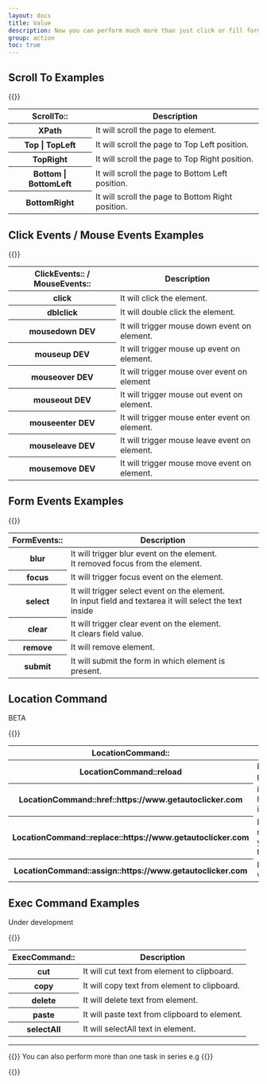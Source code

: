 ```yaml
---
layout: docs
title: Value
description: Now you can perform much more than just click or fill form elements. an element referred in below table is one which is found by `Xpath`
group: action
toc: true
---
```


## Scroll To Examples

{{<img scroll-to.png>}}

<table class="table">
  <thead>
    <tr>
      <th scope="col">ScrollTo::</th>
      <th scope="col">Description</th>
    </tr>
  </thead>
  <tbody>
    <tr>
      <th scope="row">XPath</th>
      <td>It will scroll the page to element.</td>
    </tr>
    <tr>
      <th scope="row">Top | TopLeft</th>
      <td>It will scroll the page to Top Left position.</td>
    </tr>
    <tr>
      <th scope="row">TopRight</th>
      <td>It will scroll the page to Top Right position.</td>
    </tr>
    <tr>
      <th scope="row">Bottom | BottomLeft</th>
      <td>It will scroll the page to Bottom Left position.</td>
    </tr>
    <tr>
      <th scope="row">BottomRight</th>
      <td>It will scroll the page to Bottom Right position.</td>
    </tr>
  </tbody>
</table>


## Click Events / Mouse Events Examples

{{<img click-events.png>}}

<table class="table">
  <thead>
    <tr>
      <th scope="col">ClickEvents:: / MouseEvents::</th>
      <th scope="col">Description</th>
    </tr>
  </thead>
  <tbody>
    <tr>
      <th scope="row">click</th>
      <td>It will click the element.</td>
    </tr>
    <tr>
      <th scope="row">dblclick</th>
      <td>It will double click the element.</td>
    </tr>
    <tr>
      <th scope="row">mousedown <span class="badge bg-danger">DEV<span></th>
      <td>It will trigger mouse down event on element.</td>
    </tr>
    <tr>
      <th scope="row">mouseup <span class="badge bg-danger">DEV<span></th>
      <td>It will trigger mouse up event on element.</td>
    </tr>
    <tr>
      <th scope="row">mouseover <span class="badge bg-danger">DEV<span></th>
      <td>It will trigger mouse over event on element</td>
    </tr>
    <tr>
      <th scope="row">mouseout <span class="badge bg-danger">DEV<span></th>
      <td>It will trigger mouse out event on element.</td>
    </tr>
    <tr>
      <th scope="row">mouseenter <span class="badge bg-danger">DEV<span></th>
      <td>It will trigger mouse enter event on element.</td>
    </tr>
    <tr>
      <th scope="row">mouseleave <span class="badge bg-danger">DEV<span></th>
      <td>It will trigger mouse leave event on element.</td>
    </tr>
    <tr>
      <th scope="row">mousemove <span class="badge bg-danger">DEV<span></th>
      <td>It will trigger mouse move event on element.</td>
    </tr>
  </tbody>
</table>


## Form Events Examples

{{<img form-events.png>}}

<table class="table">
  <thead>
    <tr>
      <th scope="col">FormEvents::</th>
      <th scope="col">Description</th>
    </tr>
  </thead>
  <tbody>
    <tr>
      <th scope="row">blur</th>
      <td>It will trigger blur event on the element.<br> It removed focus from the element.</td>
    </tr>
    <tr>
      <th scope="row">focus</th>
      <td>It will trigger focus event on the element.</td>
    </tr>
    <tr>
      <th scope="row">select</th>
      <td>It will trigger select event on the element.<br> In input field and textarea it will select the text inside</td>
    </tr>
    <tr>
      <th scope="row">clear</th>
      <td>It will trigger clear event on the element.<br> It clears field value.</td>
    </tr>
    <tr>
      <th scope="row">remove</th>
      <td>It will remove element.</td>
    </tr>
    <tr>
      <th scope="row">submit</th>
      <td>It will submit the form in which element is present.</td>
    </tr>
  </tbody>
</table>


## Location Command
<span class="badge bg-warning text-dark">BETA<span>

{{<img location-command.png>}}

<table class="table">
  <thead>
    <tr>
      <th scope="col">LocationCommand::</th>
      <th scope="col">Description</th>
    </tr>
  </thead>
  <tbody>
    <tr>
      <th scope="row">LocationCommand::reload</th>
      <td>Force reloading the current page from the server.</td>
    </tr>
    <tr>
      <th scope="row">LocationCommand::href::https://www.getautoclicker.com</th>
      <td>it will open https://www.getautoclicker.com in same tab</td>
    </tr>
    <tr>
      <th scope="row">LocationCommand::replace::https://www.getautoclicker.com</th>
      <td>It will open this page without maintaining history so when you click back you can come to this page again</td>
    </tr>
    <tr>
      <th scope="row">LocationCommand::assign::https://www.getautoclicker.com</th>
      <td>Its similar to you click on link which open another page</td>
    </tr>
  </tbody>
</table>

## Exec Command Examples 
<span class="badge bg-danger">Under development</span>

{{<img exec-command.png>}}

<table class="table">
  <thead>
    <tr>
      <th scope="col">ExecCommand::</th>
      <th scope="col">Description</th>
    </tr>
  </thead>
  <tbody>
    <tr>
      <th scope="row">cut</th>
      <td>It will cut text from element to clipboard.</td>
    </tr>
    <tr>
      <th scope="row">copy</th>
      <td>It will copy text from element to clipboard.</td>
    </tr>
    <tr>
      <th scope="row">delete</th>
      <td>It will delete text from element.</td>
    </tr>
    <tr>
      <th scope="row">paste</th>
      <td>It will paste text from clipboard to element.</td>
    </tr>
    <tr>
      <th scope="row">selectAll</th>
      <td>It will selectAll text in element.</td>
    </tr>
  </tbody>
</table>
<hr/>

{{<callout info>}}
You can also perform more than one task in series e.g
{{</callout>}}

{{<img multiple-events.png>}}